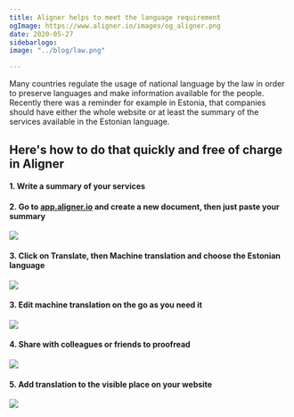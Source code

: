 ```yaml
---
title: Aligner helps to meet the language requirement
ogImage: https://www.aligner.io/images/og_aligner.png
date: 2020-05-27
sidebarlogo: 
image: "../blog/law.png"

---
```

Many countries regulate the usage of national language by the law in order to preserve languages and make information available for the people. Recently there was a reminder for example in Estonia, that companies should have either the whole website or at least the summary of the services available in the Estonian language.

## Here's how to do that quickly and free of charge in Aligner

#### 1. Write a summary of your services

#### 2. Go to [app.aligner.io](https://app.aligner.io) and create a new document, then just paste your summary

![](../editor-english-summary.png)

#### 3. Click on Translate, then Machine translation and choose the Estonian language

![](../editor-aligner-estonian.png)

#### 3. Edit machine translation on the go as you need it

![](../aligner-editor-dual.png)

#### 4. Share with colleagues or friends to proofread

![](../share-editor.png)

#### 5. Add translation to the visible place on your website

![](../estonian-aligner.png)